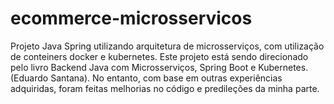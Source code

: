 # ecommerce-microsservicos
Projeto Java Spring utilizando arquitetura de microsserviços, com utilização de conteiners docker e kubernetes. Este projeto está sendo direcionado pelo livro Backend Java com Microsserviços, Spring Boot e Kubernetes. (Eduardo Santana). No entanto, com base em outras experiências adquiridas, foram feitas melhorias no código e predileções da minha parte.
